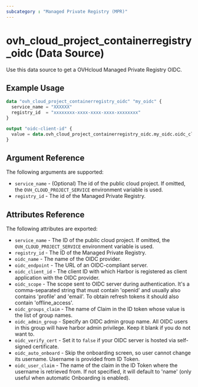 ```yaml
---
subcategory : "Managed Private Registry (MPR)"
---
```


# ovh_cloud_project_containerregistry_oidc (Data Source)

Use this data source to get a OVHcloud Managed Private Registry OIDC.

## Example Usage

```terraform
data "ovh_cloud_project_containerregistry_oidc" "my_oidc" {
  service_name = "XXXXXX"
  registry_id  = "xxxxxxxx-xxxx-xxxx-xxxx-xxxxxxxx"
}

output "oidc-client-id" {
  value = data.ovh_cloud_project_containerregistry_oidc.my_oidc.oidc_client_id
}
```

## Argument Reference

The following arguments are supported:

* `service_name` - (Optional) The id of the public cloud project. If omitted, the `OVH_CLOUD_PROJECT_SERVICE` environment variable is used.
* `registry_id` - The id of the Managed Private Registry.

## Attributes Reference

The following attributes are exported:

* `service_name` - The ID of the public cloud project. If omitted, the `OVH_CLOUD_PROJECT_SERVICE` environment variable is used.
* `registry_id` - The ID of the Managed Private Registry.
* `oidc_name` - The name of the OIDC provider.
* `oidc_endpoint` - The URL of an OIDC-compliant server.
* `oidc_client_id` - The client ID with which Harbor is registered as client application with the OIDC provider.
* `oidc_scope` - The scope sent to OIDC server during authentication. It's a comma-separated string that must contain 'openid' and usually also contains 'profile' and 'email'. To obtain refresh tokens it should also contain 'offline_access'.
* `oidc_groups_claim` - The name of Claim in the ID token whose value is the list of group names.
* `oidc_admin_group` - Specify an OIDC admin group name. All OIDC users in this group will have harbor admin privilege. Keep it blank if you do not want to.
* `oidc_verify_cert` - Set it to `false` if your OIDC server is hosted via self-signed certificate.
* `oidc_auto_onboard` - Skip the onboarding screen, so user cannot change its username. Username is provided from ID Token.
* `oidc_user_claim` - The name of the claim in the ID Token where the username is retrieved from. If not specified, it will default to 'name' (only useful when automatic Onboarding is enabled).
